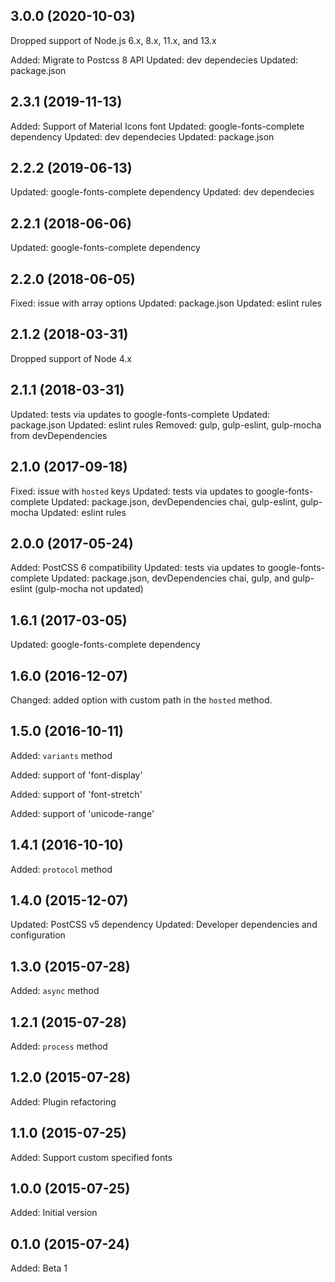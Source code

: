 ## 3.0.0 (2020-10-03)

Dropped support of Node.js 6.x, 8.x, 11.x, and 13.x

Added: Migrate to Postcss 8 API
Updated: dev dependecies
Updated: package.json


## 2.3.1 (2019-11-13)

Added: Support of Material Icons font
Updated: google-fonts-complete dependency
Updated: dev dependecies
Updated: package.json


## 2.2.2 (2019-06-13)

Updated: google-fonts-complete dependency
Updated: dev dependecies

## 2.2.1 (2018-06-06)

Updated: google-fonts-complete dependency

## 2.2.0 (2018-06-05)

Fixed: issue with array options
Updated: package.json
Updated: eslint rules

## 2.1.2 (2018-03-31)

Dropped support of Node 4.x

## 2.1.1 (2018-03-31)

Updated: tests via updates to google-fonts-complete
Updated: package.json
Updated: eslint rules
Removed: gulp, gulp-eslint, gulp-mocha from devDependencies

## 2.1.0 (2017-09-18)

Fixed: issue with `hosted` keys
Updated: tests via updates to google-fonts-complete
Updated: package.json, devDependencies chai, gulp-eslint, gulp-mocha
Updated: eslint rules

## 2.0.0 (2017-05-24)

Added: PostCSS 6 compatibility
Updated: tests via updates to google-fonts-complete
Updated: package.json, devDependencies chai, gulp, and gulp-eslint
         (gulp-mocha not updated)

## 1.6.1 (2017-03-05)

Updated: google-fonts-complete dependency

## 1.6.0 (2016-12-07)

Changed: added option with custom path in the `hosted` method.

## 1.5.0 (2016-10-11)

Added: `variants` method

Added: support of 'font-display'

Added: support of 'font-stretch'

Added: support of 'unicode-range'

## 1.4.1 (2016-10-10)

Added: `protocol` method

## 1.4.0 (2015-12-07)

Updated: PostCSS v5 dependency
Updated: Developer dependencies and configuration

## 1.3.0 (2015-07-28)

Added: `async` method

## 1.2.1 (2015-07-28)

Added: `process` method

## 1.2.0 (2015-07-28)

Added: Plugin refactoring

## 1.1.0 (2015-07-25)

Added: Support custom specified fonts

## 1.0.0 (2015-07-25)

Added: Initial version

## 0.1.0 (2015-07-24)

Added: Beta 1
